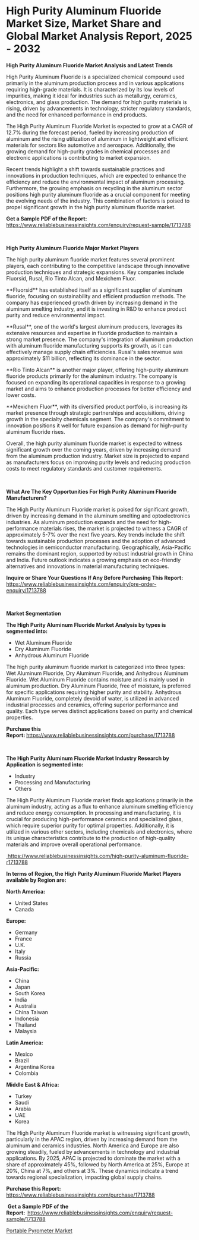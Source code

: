 <p><h1>High Purity Aluminum Fluoride Market Size, Market Share and Global Market Analysis Report, 2025 - 2032</h1></p><p><strong>High Purity Aluminum Fluoride Market Analysis and Latest Trends</strong></p>
<p><p>High Purity Aluminum Fluoride is a specialized chemical compound used primarily in the aluminum production process and in various applications requiring high-grade materials. It is characterized by its low levels of impurities, making it ideal for industries such as metallurgy, ceramics, electronics, and glass production. The demand for high purity materials is rising, driven by advancements in technology, stricter regulatory standards, and the need for enhanced performance in end products.</p><p>The High Purity Aluminum Fluoride Market is expected to grow at a CAGR of 12.7% during the forecast period, fueled by increasing production of aluminum and the rising utilization of aluminum in lightweight and efficient materials for sectors like automotive and aerospace. Additionally, the growing demand for high-purity grades in chemical processes and electronic applications is contributing to market expansion.</p><p>Recent trends highlight a shift towards sustainable practices and innovations in production techniques, which are expected to enhance the efficiency and reduce the environmental impact of aluminum processing. Furthermore, the growing emphasis on recycling in the aluminum sector positions high purity aluminum fluoride as a crucial component for meeting the evolving needs of the industry. This combination of factors is poised to propel significant growth in the high purity aluminum fluoride market.</p></p>
<p><strong>Get a Sample PDF of the Report:&nbsp;</strong> <a href="https://www.reliablebusinessinsights.com/enquiry/request-sample/1713788?utm_campaign=115&utm_medium=2&utm_source=Github&utm_content=ia&utm_term=11012025&utm_id=high-purity-aluminum-fluoride">https://www.reliablebusinessinsights.com/enquiry/request-sample/1713788</a></p>
<p>&nbsp;</p>
<p><strong>High Purity Aluminum Fluoride Major Market Players</strong></p>
<p><p>The high purity aluminum fluoride market features several prominent players, each contributing to the competitive landscape through innovative production techniques and strategic expansions. Key companies include Fluorsid, Rusal, Rio Tinto Alcan, and Mexichem Fluor.</p><p>**Fluorsid** has established itself as a significant supplier of aluminum fluoride, focusing on sustainability and efficient production methods. The company has experienced growth driven by increasing demand in the aluminum smelting industry, and it is investing in R&D to enhance product purity and reduce environmental impact.</p><p>**Rusal**, one of the world's largest aluminum producers, leverages its extensive resources and expertise in fluoride production to maintain a strong market presence. The company's integration of aluminum production with aluminum fluoride manufacturing supports its growth, as it can effectively manage supply chain efficiencies. Rusal's sales revenue was approximately $11 billion, reflecting its dominance in the sector.</p><p>**Rio Tinto Alcan** is another major player, offering high-purity aluminum fluoride products primarily for the aluminum industry. The company is focused on expanding its operational capacities in response to a growing market and aims to enhance production processes for better efficiency and lower costs.</p><p>**Mexichem Fluor**, with its diversified product portfolio, is increasing its market presence through strategic partnerships and acquisitions, driving growth in the specialty chemicals segment. The company's commitment to innovation positions it well for future expansion as demand for high-purity aluminum fluoride rises.</p><p>Overall, the high purity aluminum fluoride market is expected to witness significant growth over the coming years, driven by increasing demand from the aluminum production industry. Market size is projected to expand as manufacturers focus on improving purity levels and reducing production costs to meet regulatory standards and customer requirements.</p></p>
<p>&nbsp;</p>
<p><strong>What Are The Key Opportunities For High Purity Aluminum Fluoride Manufacturers?</strong></p>
<p><p>The High Purity Aluminum Fluoride market is poised for significant growth, driven by increasing demand in the aluminum smelting and optoelectronics industries. As aluminum production expands and the need for high-performance materials rises, the market is projected to witness a CAGR of approximately 5-7% over the next five years. Key trends include the shift towards sustainable production processes and the adoption of advanced technologies in semiconductor manufacturing. Geographically, Asia-Pacific remains the dominant region, supported by robust industrial growth in China and India. Future outlook indicates a growing emphasis on eco-friendly alternatives and innovations in material manufacturing techniques.</p></p>
<p><strong>Inquire or Share Your Questions If Any Before Purchasing This Report:</strong> <a href="https://www.reliablebusinessinsights.com/enquiry/pre-order-enquiry/1713788?utm_campaign=115&utm_medium=2&utm_source=Github&utm_content=ia&utm_term=11012025&utm_id=high-purity-aluminum-fluoride">https://www.reliablebusinessinsights.com/enquiry/pre-order-enquiry/1713788</a></p>
<p>&nbsp;</p>
<p><strong>Market Segmentation</strong></p>
<p><strong>The High Purity Aluminum Fluoride Market Analysis by types is segmented into:</strong></p>
<p><ul><li>Wet Aluminum Fluoride</li><li>Dry Aluminum Fluoride</li><li>Anhydrous Aluminum Fluoride</li></ul></p>
<p><p>The high purity aluminum fluoride market is categorized into three types: Wet Aluminum Fluoride, Dry Aluminum Fluoride, and Anhydrous Aluminum Fluoride. Wet Aluminum Fluoride contains moisture and is mainly used in aluminum production. Dry Aluminum Fluoride, free of moisture, is preferred for specific applications requiring higher purity and stability. Anhydrous Aluminum Fluoride, completely devoid of water, is utilized in advanced industrial processes and ceramics, offering superior performance and quality. Each type serves distinct applications based on purity and chemical properties.</p></p>
<p><strong>Purchase this Report:&nbsp;</strong><a href="https://www.reliablebusinessinsights.com/purchase/1713788?utm_campaign=115&utm_medium=2&utm_source=Github&utm_content=ia&utm_term=11012025&utm_id=high-purity-aluminum-fluoride">https://www.reliablebusinessinsights.com/purchase/1713788</a></p>
<p>&nbsp;</p>
<p><strong>The High Purity Aluminum Fluoride Market Industry Research by Application is segmented into:</strong></p>
<p><ul><li>Industry</li><li>Processing and Manufacturing</li><li>Others</li></ul></p>
<p><p>The High Purity Aluminum Fluoride market finds applications primarily in the aluminum industry, acting as a flux to enhance aluminum smelting efficiency and reduce energy consumption. In processing and manufacturing, it is crucial for producing high-performance ceramics and specialized glass, which require superior purity for optimal properties. Additionally, it is utilized in various other sectors, including chemicals and electronics, where its unique characteristics contribute to the production of high-quality materials and improve overall operational performance.</p></p>
<p><a href="https://www.reliablebusinessinsights.com/high-purity-aluminum-fluoride-r1713788?utm_campaign=115&utm_medium=2&utm_source=Github&utm_content=ia&utm_term=11012025&utm_id=high-purity-aluminum-fluoride">&nbsp;https://www.reliablebusinessinsights.com/high-purity-aluminum-fluoride-r1713788</a></p>
<p><strong>In terms of Region, the High Purity Aluminum Fluoride Market Players available by Region are:</strong></p>
<p>
    <p> <strong> North America: </strong>
        <ul>
            <li>United States</li>
            <li>Canada</li>
        </ul>
        </p> 
    <p> <strong> Europe: </strong>
        <ul>
            <li>Germany</li>
            <li>France</li>
            <li>U.K.</li>
            <li>Italy</li>
            <li>Russia</li>
        </ul>
        </p> 
    <p> <strong> Asia-Pacific: </strong>
        <ul>
            <li>China</li>
            <li>Japan</li>
            <li>South Korea</li>
            <li>India</li>
            <li>Australia</li>
            <li>China Taiwan</li>
            <li>Indonesia</li>
            <li>Thailand</li>
            <li>Malaysia</li>
        </ul>
        </p> 
    <p> <strong> Latin America: </strong>
        <ul>
            <li>Mexico</li>
            <li>Brazil</li>
            <li>Argentina Korea</li>
            <li>Colombia</li>
        </ul>
        </p> 
    <p> <strong> Middle East & Africa: </strong>
        <ul>
            <li>Turkey</li>
            <li>Saudi</li>
            <li>Arabia</li>
            <li>UAE</li>
            <li>Korea</li>
        </ul>
    </p>
    </p>
<p><p>The High Purity Aluminum Fluoride market is witnessing significant growth, particularly in the APAC region, driven by increasing demand from the aluminum and ceramics industries. North America and Europe are also growing steadily, fueled by advancements in technology and industrial applications. By 2025, APAC is projected to dominate the market with a share of approximately 45%, followed by North America at 25%, Europe at 20%, China at 7%, and others at 3%. These dynamics indicate a trend towards regional specialization, impacting global supply chains.</p></p>
<p><strong>Purchase this Report: </strong><a href="https://www.reliablebusinessinsights.com/purchase/1713788?utm_campaign=115&utm_medium=2&utm_source=Github&utm_content=ia&utm_term=11012025&utm_id=high-purity-aluminum-fluoride">https://www.reliablebusinessinsights.com/purchase/1713788</a></p>
<p>&nbsp;<strong>Get a Sample PDF of the Report:&nbsp;&nbsp;</strong><a href="https://www.reliablebusinessinsights.com/enquiry/request-sample/1713788?utm_campaign=115&utm_medium=2&utm_source=Github&utm_content=ia&utm_term=11012025&utm_id=high-purity-aluminum-fluoride">https://www.reliablebusinessinsights.com/enquiry/request-sample/1713788</a></p>
<p><strong></strong></p>
<p><p><a href="https://github.com/bogganbillie6969/Market-Research-Report-List-1/blob/main/portable-pyrometer-market.md?utm_campaign=115&utm_medium=2&utm_source=Github&utm_content=ia&utm_term=11012025&utm_id=high-purity-aluminum-fluoride">Portable Pyrometer Market</a></p></p>